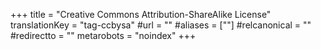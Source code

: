 +++
title = "Creative Commons Attribution-ShareAlike License"
translationKey = "tag-ccbysa"
#url = ""
#aliases = [""]
#relcanonical = ""
#redirectto = ""
metarobots = "noindex"
+++

